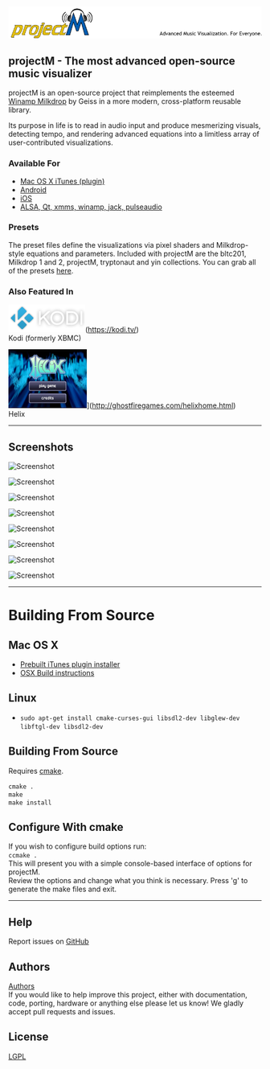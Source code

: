 ![Logo](web/logo.png)

## projectM - The most advanced open-source music visualizer
projectM is an open-source project that reimplements the esteemed [Winamp Milkdrop](https://en.wikipedia.org/wiki/MilkDrop) by Geiss in a more modern, cross-platform reusable library.

Its purpose in life is to read in audio input and produce mesmerizing visuals, detecting tempo, and rendering advanced equations into a limitless array of user-contributed visualizations.

### Available For
* [Mac OS X iTunes (plugin)](https://github.com/projectM-visualizer/projectm/releases)
* [Android](https://play.google.com/store/apps/details?id=com.psperl.projectM)
* [iOS](https://itunes.apple.com/us/app/projectm-music-visualizer/id530922227?mt=8&ign-mpt=uo%3D4)
* [ALSA, Qt, xmms, winamp, jack, pulseaudio](https://sourceforge.net/projects/projectm/files/)

### Presets
The preset files define the visualizations via pixel shaders and Milkdrop-style equations and parameters. Included with projectM are the bltc201, Milkdrop 1 and 2, projectM, tryptonaut and yin collections. You can grab all of the presets [here](http://spiegelmc.com.s3.amazonaws.com/pub/projectm_presets.zip).

### Also Featured In
![Kodi](web/kodi.png)(https://kodi.tv/)  
Kodi (formerly XBMC)  

![Helix](web/helix.jpg)](http://ghostfiregames.com/helixhome.html)  
Helix

***

## Screenshots
![Screenshot](https://github.com/projectM-visualizer/projectm/raw/master/src/projectM-iTunes/projectM%20screenshots/Screen%20Shot%202014-08-25%20at%2012.31.20%20AM.png)

![Screenshot](https://github.com/projectM-visualizer/projectm/raw/master/src/projectM-iTunes/projectM%20screenshots/Screen%20Shot%202014-08-25%20at%2012.33.50%20AM.png)

![Screenshot](https://github.com/projectM-visualizer/projectm/raw/master/src/projectM-iTunes/projectM%20screenshots/Screen%20Shot%202014-07-18%20at%202.14.41%20PM.png)

![Screenshot](https://github.com/projectM-visualizer/projectm/raw/master/src/projectM-iTunes/projectM%20screenshots/Screen%20Shot%202014-07-18%20at%202.13.53%20PM.png)

![Screenshot](https://github.com/projectM-visualizer/projectm/raw/master/src/projectM-iTunes/projectM%20screenshots/Screen%20Shot%202014-07-18%20at%202.15.36%20PM.png)

![Screenshot](https://github.com/projectM-visualizer/projectm/raw/master/src/projectM-iTunes/projectM%20screenshots/Screen%20Shot%202014-08-16%20at%204.49.32%20PM.png)

![Screenshot](https://github.com/projectM-visualizer/projectm/raw/master/src/projectM-iTunes/projectM%20screenshots/Screen%20Shot%202014-08-16%20at%204.50.37%20PM.png)

![Screenshot](https://github.com/projectM-visualizer/projectm/raw/master/src/projectM-iTunes/projectM%20screenshots/Screen%20Shot%202014-08-25%20at%2012.31.07%20AM.png)

***

# Building From Source

## Mac OS X
* [Prebuilt iTunes plugin installer](https://github.com/projectM-visualizer/projectm/releases)
* [OSX Build instructions](BUILDING_OSX.txt)

## Linux
* `sudo apt-get install cmake-curses-gui libsdl2-dev libglew-dev libftgl-dev libsdl2-dev`

## Building From Source
Requires [cmake](https://cmake.org/download/).  
```
cmake .
make
make install
```

## Configure With cmake
If you wish to configure build options run:  
`ccmake .`  
This will present you with a simple console-based interface of options for projectM.  
Review the options and change what you think is necessary. Press 'g' to generate the make files and exit.  

***

## Help
Report issues on [GitHub](https://github.com/projectM-visualizer/projectm/issues/new)

## Authors
[Authors](AUTHORS.txt)  
If you would like to help improve this project, either with documentation, code, porting, hardware or anything else please let us know! We gladly accept pull requests and issues. 

## License
[LGPL](LICENSE.txt)
